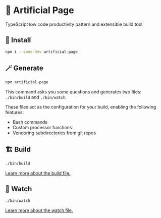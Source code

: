 # 🦾 Artificial Page

TypeScript low code productivity pattern and extensible build tool

## 🏁 Install

```bash
npm i --save-dev artificial-page
```

## 🪄 Generate

```bash
npx artificial-page
```

This command asks you some questions and generates two files: `./bin/build` and `./bin/watch`.

These files act as the configuration for your build, enabling the following features:

* Bash commands
* Custom processor functions
* Vendoring subdirectories from git repos

## 🏗️ Build

```bash
./bin/build
```

[Learn more about the build file.](docs/build.md)

## 🔬 Watch

```bash
./bin/watch
```

[Learn more about the watch file.](docs/watch.md)